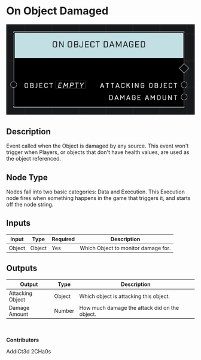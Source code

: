 # On Object Damaged
![alt text](../../../.gitbook/assets/on-object-damaged.png)
## Description
Event called when the Object is damaged by any source. This event won't trigger when Players, or objects that don't have health values, are used as the object referenced.

## Node Type
Nodes fall into two basic categories: Data and Execution. This Execution node fires when something happens in the game that triggers it, and starts off the node string.

## Inputs
| Input            | Type             | Required | Description												    |
|------------------|------------------|----------|--------------------------------------------------------------|
| Object | Object  | Yes | Which Object to monitor damage for. |

## Outputs
| Output           | Type             | Description												     |
|------------------|------------------|--------------------------------------------------------------|
| Attacking Object | Object  | Which object is attacking this object. |
| Damage Amount | Number  | How much damage the attack did on the object. |

\
\
**Contributors**

AddiCt3d 2CHa0s